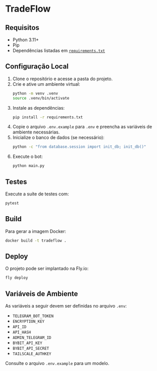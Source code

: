 # TradeFlow

## Requisitos
- Python 3.11+
- Pip
- Dependências listadas em [`requirements.txt`](requirements.txt)

## Configuração Local
1. Clone o repositório e acesse a pasta do projeto.
2. Crie e ative um ambiente virtual:
   ```bash
   python -m venv .venv
   source .venv/bin/activate
   ```
3. Instale as dependências:
   ```bash
   pip install -r requirements.txt
   ```
4. Copie o arquivo `.env.example` para `.env` e preencha as variáveis de ambiente necessárias.
5. Inicialize o banco de dados (se necessário):
   ```bash
   python -c "from database.session import init_db; init_db()"
   ```
6. Execute o bot:
   ```bash
   python main.py
   ```

## Testes
Execute a suíte de testes com:
```bash
pytest
```

## Build
Para gerar a imagem Docker:
```bash
docker build -t tradeflow .
```

## Deploy
O projeto pode ser implantado na Fly.io:
```bash
fly deploy
```

## Variáveis de Ambiente
As variáveis a seguir devem ser definidas no arquivo `.env`:

- `TELEGRAM_BOT_TOKEN`
- `ENCRYPTION_KEY`
- `API_ID`
- `API_HASH`
- `ADMIN_TELEGRAM_ID`
- `BYBIT_API_KEY`
- `BYBIT_API_SECRET`
- `TAILSCALE_AUTHKEY`

Consulte o arquivo `.env.example` para um modelo.
